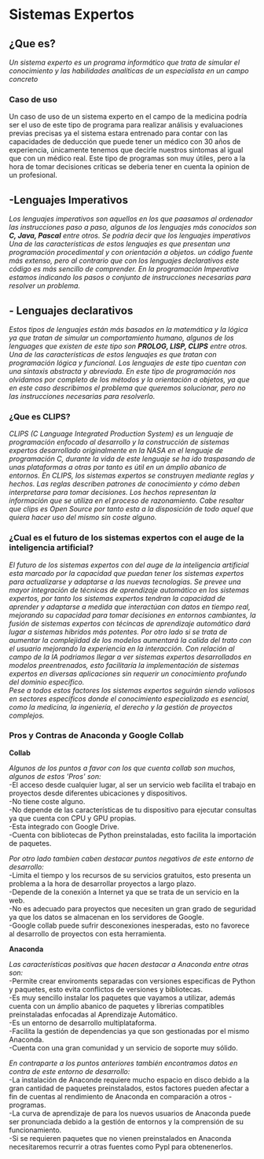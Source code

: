 # Sistemas Expertos

## ¿Que es?
*Un sistema experto es un programa informático que trata de simular el conocimiento y las habilidades analíticas de un
especialista en un campo concreto*

### Caso de uso
Un caso de uso de un sistema experto en el campo de la medicina podría ser el uso de este tipo de programa para realizar 
análisis y evaluaciones previas precisas ya el sistema estara entrenado para contar con las capacidades de deducción que
puede tener un médico con 30 años de experiencia, únicamente tenemos que decirle nuestros sintomas al igual que con un 
médico real. Este tipo de programas son muy útiles, pero a la hora de tomar decisiones críticas se deberia tener en cuenta 
la opinion de un profesional.

## -Lenguajes Imperativos
*Los lenguajes imperativos son aquellos en los que paasamos al ordenador las instrucciones paso a paso, algunos de los
lenguajes más conocidos son **C, Java, Pascal** entre otros. Se podría decir que los lenguajes imperativos Una de las
características de estos lenguajes es que presentan una programación procedimental y con orientación a objetos.
un código fuente más extenso, pero al contrario que con los lenguajes declarativos este código es más sencillo de comprender.
En la programación Imperativa estamos indicando los pasos o conjunto de instrucciones necesarias para resolver un problema.*

## - Lenguajes declarativos
*Estos tipos de lenguajes están más basados en la matemática y la lógica ya que tratan de simular un comportamiento humano,
algunos de los lenguages que existen de este tipo son **PROLOG, LISP, CLIPS** entre otros. Una de las características de 
estos lenguajes es que tratan con programación lógica  y funcional. Los lenguajes de este tipo cuentan con una sintaxis 
abstracta y abreviada. En este tipo de programación nos olvidamos por completo de los métodos y la orientación a objetos, 
ya que en este caso describimos el problema que queremos solucionar, pero no las instrucciones necesarias para resolverlo.*

### ¿Que es CLIPS?
*CLIPS (C Language Integrated Production System) es un lenguaje de programación enfocado al desarrollo y la construcción de 
sistemas expertos desarrollado originalmente en la NASA en el lenguaje de programación C, durante la vida de este lenguaje se 
ha ido traspasando de unas plataformas a otras por tanto es útil en un ámplio abanico de entornos.
En CLIPS, los sistemas expertos se construyen mediante reglas y hechos. Las reglas describen patrones de conocimiento y cómo
deben interpretarse para tomar decisiones. Los hechos representan la información que se utiliza en el proceso de razonamiento.
Cabe resaltar que clips es Open Source por tanto esta a la disposición de todo aquel que quiera hacer uso del mismo sin coste 
alguno.*

### ¿Cual es el futuro de los sistemas expertos con el auge de la inteligencia artificial?
*El futuro de los sistemas expertos con del auge de la inteligencia artificial esta marcado por la capacidad que puedan tener 
los sistemas expertos para actualizarse y adaptarse a las nuevas tecnologias. Se prevee una mayor integración de técnicas de 
aprendizaje automático en los sistemas expertos, por tanto los sistemas expertos tendran la capacidad de aprender y adaptarse 
a medida que interactúan con datos en tiempo real, mejorando su capacidad para tomar decisiones en entornos cambiantes, la fusión 
de sistemas expertos con técincas de aprendizaje automático dará lugar a sistemas hibridos más potentes. Por otro lado si se 
trata de aumentar la complejidad de los modelos aumentará la calida del trato con el usuario mejorando la experiencia en la 
interacción. Con relación al campo de la IA podriamos llegar a ver sistemas expertos desarrollados en modelos preentrenados, 
esto facilitaría la implementación de sistemas expertos en diversas aplicaciones sin requerir un conocimiento profundo del 
dominio específico.  
Pese a todos estos factores los sistemas expertos seguirán siendo valiosos en sectores específicos donde el conocimiento 
especializado es esencial, como la medicina, la ingeniería, el derecho y la gestión de proyectos complejos.*

### Pros y Contras de Anaconda y Google Collab
**Collab**

*Algunos de los puntos a favor con los que cuenta collab son muchos, algunos de estos 'Pros' son:*  
-El acceso desde cualquier lugar, al ser un servicio web facilita el trabajo en proyectos desde diferentes ubicaciones y dispositivos.  
-No tiene coste alguno.  
-No depende de las características de tu dispositivo para ejecutar consultas ya que cuenta con CPU y GPU propias.  
-Esta integrado con Google Drive.  
-Cuenta con bibliotecas de Python preinstaladas, esto facilita la importación de paquetes.  

*Por otro lado tambien caben destacar puntos negativos de este entorno de desarrollo:*  
-Limita el tiempo y los recursos de su servicios gratuitos, esto presenta un problema a la hora de desarrollar proyectos a largo plazo.  
-Depende de la conexión a Internet ya que se trata de un servicio en la web.  
-No es adecuado para proyectos que necesiten un gran grado de seguridad ya que los datos se almacenan en los servidores de Google.  
-Google collab puede sufrir desconexiones inesperadas, esto no favorece al desarrollo de proyectos con esta herramienta.  


**Anaconda**

*Las características positivas que hacen destacar a Anaconda entre otras son:*  
-Permite crear enviroments separadas con versiones especificas de Python y paquetes, esto evita conflictos de versiones y bibliotecas.  
-Es muy sencillo instalar los paquetes que vayamos a utilizar, además cuenta con un ámplio abanico de paquetes y librerias compatibles preinstaladas enfocadas al Aprendizaje Automático.  
-Es un entorno de desarrollo multiplataforma.  
-Facilita la gestión de dependencias ya que son gestionadas por el mismo Anaconda.  
-Cuenta con una gran comunidad y un servicio de soporte muy sólido.  

*En contraparte a los puntos anteriores también encontramos datos en contra de este entorno de desarrollo:*  
-La instalación de Anaconde requiere mucho espacio en disco debido a la gran cantidad de paquetes preinstalados, estos factores pueden afectar a fin de cuentas al rendimiento de Anaconda en comparación a otros -programas.  
-La curva de aprendizaje de para los nuevos usuarios de Anaconda puede ser pronunciada debido a la gestión de entornos y la comprensión de su funcionamiento.  
-Si se requieren paquetes que no vienen preinstalados en Anaconda necesitaremos recurrir a otras fuentes como Pypl para obtenenerlos.  


